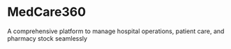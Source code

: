 # MedCare360
A comprehensive platform to manage hospital operations, patient care, and pharmacy stock seamlessly

